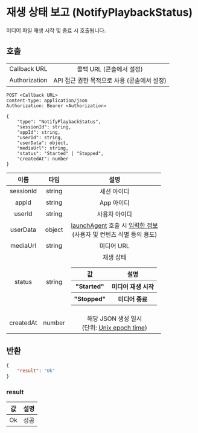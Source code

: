 # 재생 상태 보고 (NotifyPlaybackStatus)

미디어 파일 재생 시작 및 종료 시 호출됩니다.

## 호출

|||
|:--:|:--:|
|Callback URL|콜백 URL (콘솔에서 설정)|
|Authorization|API 접근 권한 목적으로 사용 (콘솔에서 설정)|

```http
POST <Callback URL>
content-type: application/json
Authorization: Bearer <Authorization>

{
    "type": "NotifyPlaybackStatus",
    "sessionId": string,
    "appId": string,
    "userId": string,
    "userData": object,
    "mediaUrl": string,
    "status": "Started" | "Stopped",
    "createdAt": number
}
```

|이름|타입|설명|
|:--:|:--:|:--:|
|sessionId|string|세션 아이디|
|appId|string|App 아이디|
|userId|string|사용자 아이디|
|userData|object|[launchAgent](../agent/home.md#launchagent) 호출 시 [입력한 정보](../agent/home.md#drm)<br>(사용자 및 컨텐츠 식별 등의 용도)|
|mediaUrl|string|미디어 URL|
|status|string|재생 상태<p></p><table border-spacing="10%"><thead><tr><th>값</th><th>설명</th></tr></thead><tbody><tr><th>"Started"</th><th>미디어 재생 시작</th></tr><tr><th>"Stopped"</th><th>미디어 종료</th></tr></tbody></table>|
|createdAt|number|해당 JSON 생성 일시<br>(단위: [Unix epoch time](https://developer.mozilla.org/en-US/docs/Glossary/Unix_time))|

## 반환

```json
{
    "result": "Ok"
}
```

### result

|값|설명|
|:--:|:--:|
|Ok|성공|